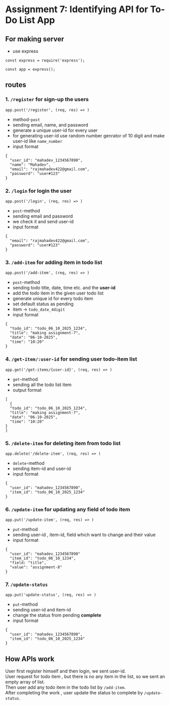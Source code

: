 # Assignment 7: Identifying API for To-Do List App

## For making server
- use express
```
const express = require('express');

const app = express();
```
## routes

### 1. `/register` for sign-up the users
``` 
app.post('/register', (req, res) => )
```
- method-`post`
- sending email, name, and password
- generate a unique user-id for every user
- for generating user-id use random number genrator of 10 digit and make user-id like `name_number`
- input format
```
{
  "user_id": "mahadev_1234567890",
  "name": "Mahadev",
  "email": "rajmahadev422@gmail.com",
  "password": "user#123"
}
```

### 2. `/login` for login the user
```
app.post('/login', (req, res) => )
```
- `post`-method
- sending email and password
- we check it and send user-id
- input format
```
{
  "email": "rajmahadev422@gmail.com",
  "password": "user#123"
}
```

### 3. `/add-item` for adding item in todo list
```
app.post('/add-item', (req, res) => )
```
- `post`-method
- sending todo title, date, time etc. and the **user-id**
- add the todo item in the given user todo list
- generate unique id for every todo item
- set default status as pending
- item -> `todo_date_4digit`
- input format
```
{
  "todo_id": "todo_06_10_2025_1234",
  "title": "making assignment-7",
  "date": "06-10-2025",
  "time": "10:20"
}
```

### 4. `/get-item/:user-id` for sending user todo-item list
```
app.get('/get-items/{user-id}', (req, res) => )
```
- `get`-method
- sending all the todo list item
- output format
```
[
  {
  "todo_id": "todo_06_10_2025_1234",
  "title": "making assignment-7",
  "date": "06-10-2025",
  "time": "10:20"
}
]
```

### 5. `/delete-item` for deleting item from todo list
```
app.delete('/delete-item', (req, res) => )
```
- `delete`-method
- sending item-id and user-id
- input format
```
{
  "user_id": "mahadev_1234567890",
  "item_id": "todo_06_10_2025_1234"
}
```

### 6. `/update-item` for updating any field of todo item
```
app.put('/update-item', (req, res) => )
```
- `put`-method
- sending user-id , item-id, field which want to change and their value
- input format
```
{
  "user_id": "mahadev_1234567890"
  "item_id": "todo_06_10_1234",
  "field: "title",
  "value": "assignment-8"
}
```

### 7. `/update-status`
```
app.put('update-status', (req, res) => )
```
- `put`-method
- sending user-id and item-id
- change the status from pending **complete**
- input format
```
{
  "user_id": "mahadev_1234567890",
  "item_id": "todo_06_10_2025_1234"
}
```

## How APIs work
User first register himself and then login, we sent user-id.\
User request for todo item , but there is no any item in the list, so we sent an empty array of list.\
Then user add any todo item in the todo list by `/add-item`.\
After completing the work , user update the status to complete by `/update-status`.



